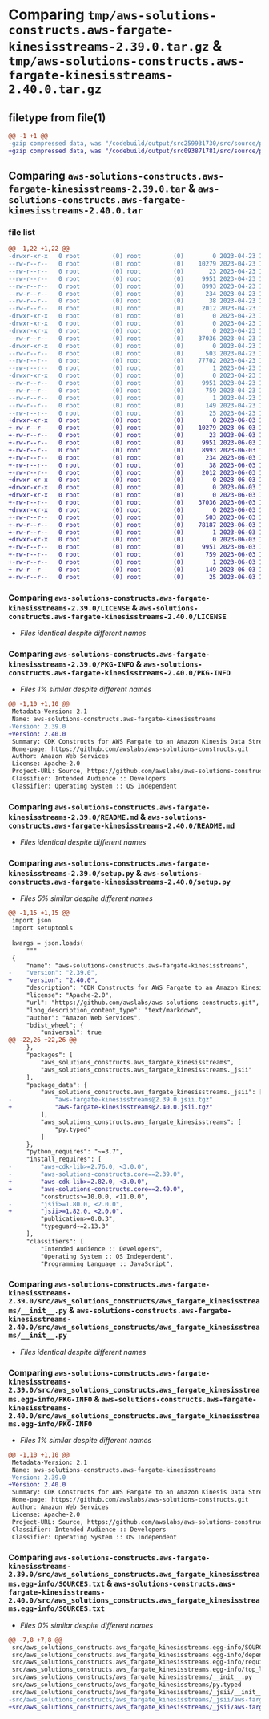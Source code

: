 # Comparing `tmp/aws-solutions-constructs.aws-fargate-kinesisstreams-2.39.0.tar.gz` & `tmp/aws-solutions-constructs.aws-fargate-kinesisstreams-2.40.0.tar.gz`

## filetype from file(1)

```diff
@@ -1 +1 @@
-gzip compressed data, was "/codebuild/output/src259931730/src/source/patterns/@aws-solutions-constructs/aws-fargate-kinesisstreams/dist/python/aws-solutio", last modified: Sun Apr 23 17:27:38 2023, max compression
+gzip compressed data, was "/codebuild/output/src093871781/src/source/patterns/@aws-solutions-constructs/aws-fargate-kinesisstreams/dist/python/aws-solutio", last modified: Sat Jun  3 18:13:58 2023, max compression
```

## Comparing `aws-solutions-constructs.aws-fargate-kinesisstreams-2.39.0.tar` & `aws-solutions-constructs.aws-fargate-kinesisstreams-2.40.0.tar`

### file list

```diff
@@ -1,22 +1,22 @@
-drwxr-xr-x   0 root         (0) root         (0)        0 2023-04-23 17:27:38.000000 aws-solutions-constructs.aws-fargate-kinesisstreams-2.39.0/
--rw-r--r--   0 root         (0) root         (0)    10279 2023-04-23 17:27:25.000000 aws-solutions-constructs.aws-fargate-kinesisstreams-2.39.0/LICENSE
--rw-r--r--   0 root         (0) root         (0)       23 2023-04-23 17:27:25.000000 aws-solutions-constructs.aws-fargate-kinesisstreams-2.39.0/MANIFEST.in
--rw-r--r--   0 root         (0) root         (0)     9951 2023-04-23 17:27:38.000000 aws-solutions-constructs.aws-fargate-kinesisstreams-2.39.0/PKG-INFO
--rw-r--r--   0 root         (0) root         (0)     8993 2023-04-23 17:27:25.000000 aws-solutions-constructs.aws-fargate-kinesisstreams-2.39.0/README.md
--rw-r--r--   0 root         (0) root         (0)      234 2023-04-23 17:27:25.000000 aws-solutions-constructs.aws-fargate-kinesisstreams-2.39.0/pyproject.toml
--rw-r--r--   0 root         (0) root         (0)       38 2023-04-23 17:27:38.000000 aws-solutions-constructs.aws-fargate-kinesisstreams-2.39.0/setup.cfg
--rw-r--r--   0 root         (0) root         (0)     2012 2023-04-23 17:27:25.000000 aws-solutions-constructs.aws-fargate-kinesisstreams-2.39.0/setup.py
-drwxr-xr-x   0 root         (0) root         (0)        0 2023-04-23 17:27:38.000000 aws-solutions-constructs.aws-fargate-kinesisstreams-2.39.0/src/
-drwxr-xr-x   0 root         (0) root         (0)        0 2023-04-23 17:27:38.000000 aws-solutions-constructs.aws-fargate-kinesisstreams-2.39.0/src/aws_solutions_constructs/
-drwxr-xr-x   0 root         (0) root         (0)        0 2023-04-23 17:27:38.000000 aws-solutions-constructs.aws-fargate-kinesisstreams-2.39.0/src/aws_solutions_constructs/aws_fargate_kinesisstreams/
--rw-r--r--   0 root         (0) root         (0)    37036 2023-04-23 17:27:25.000000 aws-solutions-constructs.aws-fargate-kinesisstreams-2.39.0/src/aws_solutions_constructs/aws_fargate_kinesisstreams/__init__.py
-drwxr-xr-x   0 root         (0) root         (0)        0 2023-04-23 17:27:38.000000 aws-solutions-constructs.aws-fargate-kinesisstreams-2.39.0/src/aws_solutions_constructs/aws_fargate_kinesisstreams/_jsii/
--rw-r--r--   0 root         (0) root         (0)      503 2023-04-23 17:27:25.000000 aws-solutions-constructs.aws-fargate-kinesisstreams-2.39.0/src/aws_solutions_constructs/aws_fargate_kinesisstreams/_jsii/__init__.py
--rw-r--r--   0 root         (0) root         (0)    77702 2023-04-23 17:27:25.000000 aws-solutions-constructs.aws-fargate-kinesisstreams-2.39.0/src/aws_solutions_constructs/aws_fargate_kinesisstreams/_jsii/aws-fargate-kinesisstreams@2.39.0.jsii.tgz
--rw-r--r--   0 root         (0) root         (0)        1 2023-04-23 17:27:25.000000 aws-solutions-constructs.aws-fargate-kinesisstreams-2.39.0/src/aws_solutions_constructs/aws_fargate_kinesisstreams/py.typed
-drwxr-xr-x   0 root         (0) root         (0)        0 2023-04-23 17:27:38.000000 aws-solutions-constructs.aws-fargate-kinesisstreams-2.39.0/src/aws_solutions_constructs.aws_fargate_kinesisstreams.egg-info/
--rw-r--r--   0 root         (0) root         (0)     9951 2023-04-23 17:27:38.000000 aws-solutions-constructs.aws-fargate-kinesisstreams-2.39.0/src/aws_solutions_constructs.aws_fargate_kinesisstreams.egg-info/PKG-INFO
--rw-r--r--   0 root         (0) root         (0)      759 2023-04-23 17:27:38.000000 aws-solutions-constructs.aws-fargate-kinesisstreams-2.39.0/src/aws_solutions_constructs.aws_fargate_kinesisstreams.egg-info/SOURCES.txt
--rw-r--r--   0 root         (0) root         (0)        1 2023-04-23 17:27:38.000000 aws-solutions-constructs.aws-fargate-kinesisstreams-2.39.0/src/aws_solutions_constructs.aws_fargate_kinesisstreams.egg-info/dependency_links.txt
--rw-r--r--   0 root         (0) root         (0)      149 2023-04-23 17:27:38.000000 aws-solutions-constructs.aws-fargate-kinesisstreams-2.39.0/src/aws_solutions_constructs.aws_fargate_kinesisstreams.egg-info/requires.txt
--rw-r--r--   0 root         (0) root         (0)       25 2023-04-23 17:27:38.000000 aws-solutions-constructs.aws-fargate-kinesisstreams-2.39.0/src/aws_solutions_constructs.aws_fargate_kinesisstreams.egg-info/top_level.txt
+drwxr-xr-x   0 root         (0) root         (0)        0 2023-06-03 18:13:58.000000 aws-solutions-constructs.aws-fargate-kinesisstreams-2.40.0/
+-rw-r--r--   0 root         (0) root         (0)    10279 2023-06-03 18:13:47.000000 aws-solutions-constructs.aws-fargate-kinesisstreams-2.40.0/LICENSE
+-rw-r--r--   0 root         (0) root         (0)       23 2023-06-03 18:13:47.000000 aws-solutions-constructs.aws-fargate-kinesisstreams-2.40.0/MANIFEST.in
+-rw-r--r--   0 root         (0) root         (0)     9951 2023-06-03 18:13:58.000000 aws-solutions-constructs.aws-fargate-kinesisstreams-2.40.0/PKG-INFO
+-rw-r--r--   0 root         (0) root         (0)     8993 2023-06-03 18:13:47.000000 aws-solutions-constructs.aws-fargate-kinesisstreams-2.40.0/README.md
+-rw-r--r--   0 root         (0) root         (0)      234 2023-06-03 18:13:47.000000 aws-solutions-constructs.aws-fargate-kinesisstreams-2.40.0/pyproject.toml
+-rw-r--r--   0 root         (0) root         (0)       38 2023-06-03 18:13:58.000000 aws-solutions-constructs.aws-fargate-kinesisstreams-2.40.0/setup.cfg
+-rw-r--r--   0 root         (0) root         (0)     2012 2023-06-03 18:13:47.000000 aws-solutions-constructs.aws-fargate-kinesisstreams-2.40.0/setup.py
+drwxr-xr-x   0 root         (0) root         (0)        0 2023-06-03 18:13:58.000000 aws-solutions-constructs.aws-fargate-kinesisstreams-2.40.0/src/
+drwxr-xr-x   0 root         (0) root         (0)        0 2023-06-03 18:13:58.000000 aws-solutions-constructs.aws-fargate-kinesisstreams-2.40.0/src/aws_solutions_constructs/
+drwxr-xr-x   0 root         (0) root         (0)        0 2023-06-03 18:13:58.000000 aws-solutions-constructs.aws-fargate-kinesisstreams-2.40.0/src/aws_solutions_constructs/aws_fargate_kinesisstreams/
+-rw-r--r--   0 root         (0) root         (0)    37036 2023-06-03 18:13:47.000000 aws-solutions-constructs.aws-fargate-kinesisstreams-2.40.0/src/aws_solutions_constructs/aws_fargate_kinesisstreams/__init__.py
+drwxr-xr-x   0 root         (0) root         (0)        0 2023-06-03 18:13:58.000000 aws-solutions-constructs.aws-fargate-kinesisstreams-2.40.0/src/aws_solutions_constructs/aws_fargate_kinesisstreams/_jsii/
+-rw-r--r--   0 root         (0) root         (0)      503 2023-06-03 18:13:47.000000 aws-solutions-constructs.aws-fargate-kinesisstreams-2.40.0/src/aws_solutions_constructs/aws_fargate_kinesisstreams/_jsii/__init__.py
+-rw-r--r--   0 root         (0) root         (0)    78187 2023-06-03 18:13:47.000000 aws-solutions-constructs.aws-fargate-kinesisstreams-2.40.0/src/aws_solutions_constructs/aws_fargate_kinesisstreams/_jsii/aws-fargate-kinesisstreams@2.40.0.jsii.tgz
+-rw-r--r--   0 root         (0) root         (0)        1 2023-06-03 18:13:47.000000 aws-solutions-constructs.aws-fargate-kinesisstreams-2.40.0/src/aws_solutions_constructs/aws_fargate_kinesisstreams/py.typed
+drwxr-xr-x   0 root         (0) root         (0)        0 2023-06-03 18:13:58.000000 aws-solutions-constructs.aws-fargate-kinesisstreams-2.40.0/src/aws_solutions_constructs.aws_fargate_kinesisstreams.egg-info/
+-rw-r--r--   0 root         (0) root         (0)     9951 2023-06-03 18:13:57.000000 aws-solutions-constructs.aws-fargate-kinesisstreams-2.40.0/src/aws_solutions_constructs.aws_fargate_kinesisstreams.egg-info/PKG-INFO
+-rw-r--r--   0 root         (0) root         (0)      759 2023-06-03 18:13:58.000000 aws-solutions-constructs.aws-fargate-kinesisstreams-2.40.0/src/aws_solutions_constructs.aws_fargate_kinesisstreams.egg-info/SOURCES.txt
+-rw-r--r--   0 root         (0) root         (0)        1 2023-06-03 18:13:57.000000 aws-solutions-constructs.aws-fargate-kinesisstreams-2.40.0/src/aws_solutions_constructs.aws_fargate_kinesisstreams.egg-info/dependency_links.txt
+-rw-r--r--   0 root         (0) root         (0)      149 2023-06-03 18:13:57.000000 aws-solutions-constructs.aws-fargate-kinesisstreams-2.40.0/src/aws_solutions_constructs.aws_fargate_kinesisstreams.egg-info/requires.txt
+-rw-r--r--   0 root         (0) root         (0)       25 2023-06-03 18:13:57.000000 aws-solutions-constructs.aws-fargate-kinesisstreams-2.40.0/src/aws_solutions_constructs.aws_fargate_kinesisstreams.egg-info/top_level.txt
```

### Comparing `aws-solutions-constructs.aws-fargate-kinesisstreams-2.39.0/LICENSE` & `aws-solutions-constructs.aws-fargate-kinesisstreams-2.40.0/LICENSE`

 * *Files identical despite different names*

### Comparing `aws-solutions-constructs.aws-fargate-kinesisstreams-2.39.0/PKG-INFO` & `aws-solutions-constructs.aws-fargate-kinesisstreams-2.40.0/PKG-INFO`

 * *Files 1% similar despite different names*

```diff
@@ -1,10 +1,10 @@
 Metadata-Version: 2.1
 Name: aws-solutions-constructs.aws-fargate-kinesisstreams
-Version: 2.39.0
+Version: 2.40.0
 Summary: CDK Constructs for AWS Fargate to an Amazon Kinesis Data Stream 
 Home-page: https://github.com/awslabs/aws-solutions-constructs.git
 Author: Amazon Web Services
 License: Apache-2.0
 Project-URL: Source, https://github.com/awslabs/aws-solutions-constructs.git
 Classifier: Intended Audience :: Developers
 Classifier: Operating System :: OS Independent
```

### Comparing `aws-solutions-constructs.aws-fargate-kinesisstreams-2.39.0/README.md` & `aws-solutions-constructs.aws-fargate-kinesisstreams-2.40.0/README.md`

 * *Files identical despite different names*

### Comparing `aws-solutions-constructs.aws-fargate-kinesisstreams-2.39.0/setup.py` & `aws-solutions-constructs.aws-fargate-kinesisstreams-2.40.0/setup.py`

 * *Files 5% similar despite different names*

```diff
@@ -1,15 +1,15 @@
 import json
 import setuptools
 
 kwargs = json.loads(
     """
 {
     "name": "aws-solutions-constructs.aws-fargate-kinesisstreams",
-    "version": "2.39.0",
+    "version": "2.40.0",
     "description": "CDK Constructs for AWS Fargate to an Amazon Kinesis Data Stream ",
     "license": "Apache-2.0",
     "url": "https://github.com/awslabs/aws-solutions-constructs.git",
     "long_description_content_type": "text/markdown",
     "author": "Amazon Web Services",
     "bdist_wheel": {
         "universal": true
@@ -22,26 +22,26 @@
     },
     "packages": [
         "aws_solutions_constructs.aws_fargate_kinesisstreams",
         "aws_solutions_constructs.aws_fargate_kinesisstreams._jsii"
     ],
     "package_data": {
         "aws_solutions_constructs.aws_fargate_kinesisstreams._jsii": [
-            "aws-fargate-kinesisstreams@2.39.0.jsii.tgz"
+            "aws-fargate-kinesisstreams@2.40.0.jsii.tgz"
         ],
         "aws_solutions_constructs.aws_fargate_kinesisstreams": [
             "py.typed"
         ]
     },
     "python_requires": "~=3.7",
     "install_requires": [
-        "aws-cdk-lib>=2.76.0, <3.0.0",
-        "aws-solutions-constructs.core==2.39.0",
+        "aws-cdk-lib>=2.82.0, <3.0.0",
+        "aws-solutions-constructs.core==2.40.0",
         "constructs>=10.0.0, <11.0.0",
-        "jsii>=1.80.0, <2.0.0",
+        "jsii>=1.82.0, <2.0.0",
         "publication>=0.0.3",
         "typeguard~=2.13.3"
     ],
     "classifiers": [
         "Intended Audience :: Developers",
         "Operating System :: OS Independent",
         "Programming Language :: JavaScript",
```

### Comparing `aws-solutions-constructs.aws-fargate-kinesisstreams-2.39.0/src/aws_solutions_constructs/aws_fargate_kinesisstreams/__init__.py` & `aws-solutions-constructs.aws-fargate-kinesisstreams-2.40.0/src/aws_solutions_constructs/aws_fargate_kinesisstreams/__init__.py`

 * *Files identical despite different names*

### Comparing `aws-solutions-constructs.aws-fargate-kinesisstreams-2.39.0/src/aws_solutions_constructs.aws_fargate_kinesisstreams.egg-info/PKG-INFO` & `aws-solutions-constructs.aws-fargate-kinesisstreams-2.40.0/src/aws_solutions_constructs.aws_fargate_kinesisstreams.egg-info/PKG-INFO`

 * *Files 1% similar despite different names*

```diff
@@ -1,10 +1,10 @@
 Metadata-Version: 2.1
 Name: aws-solutions-constructs.aws-fargate-kinesisstreams
-Version: 2.39.0
+Version: 2.40.0
 Summary: CDK Constructs for AWS Fargate to an Amazon Kinesis Data Stream 
 Home-page: https://github.com/awslabs/aws-solutions-constructs.git
 Author: Amazon Web Services
 License: Apache-2.0
 Project-URL: Source, https://github.com/awslabs/aws-solutions-constructs.git
 Classifier: Intended Audience :: Developers
 Classifier: Operating System :: OS Independent
```

### Comparing `aws-solutions-constructs.aws-fargate-kinesisstreams-2.39.0/src/aws_solutions_constructs.aws_fargate_kinesisstreams.egg-info/SOURCES.txt` & `aws-solutions-constructs.aws-fargate-kinesisstreams-2.40.0/src/aws_solutions_constructs.aws_fargate_kinesisstreams.egg-info/SOURCES.txt`

 * *Files 0% similar despite different names*

```diff
@@ -7,8 +7,8 @@
 src/aws_solutions_constructs.aws_fargate_kinesisstreams.egg-info/SOURCES.txt
 src/aws_solutions_constructs.aws_fargate_kinesisstreams.egg-info/dependency_links.txt
 src/aws_solutions_constructs.aws_fargate_kinesisstreams.egg-info/requires.txt
 src/aws_solutions_constructs.aws_fargate_kinesisstreams.egg-info/top_level.txt
 src/aws_solutions_constructs/aws_fargate_kinesisstreams/__init__.py
 src/aws_solutions_constructs/aws_fargate_kinesisstreams/py.typed
 src/aws_solutions_constructs/aws_fargate_kinesisstreams/_jsii/__init__.py
-src/aws_solutions_constructs/aws_fargate_kinesisstreams/_jsii/aws-fargate-kinesisstreams@2.39.0.jsii.tgz
+src/aws_solutions_constructs/aws_fargate_kinesisstreams/_jsii/aws-fargate-kinesisstreams@2.40.0.jsii.tgz
```

